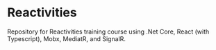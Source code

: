 # Reactivities
Repository for Reactivities training course using .Net Core, React (with Typescript), Mobx, MediatR, and SignalR.

